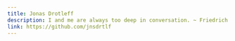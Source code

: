 ```yaml
---
title: Jonas Drotleff
description: I and me are always too deep in conversation. ~ Friedrich Nietzsche
link: https://github.com/jnsdrtlf
---
```

